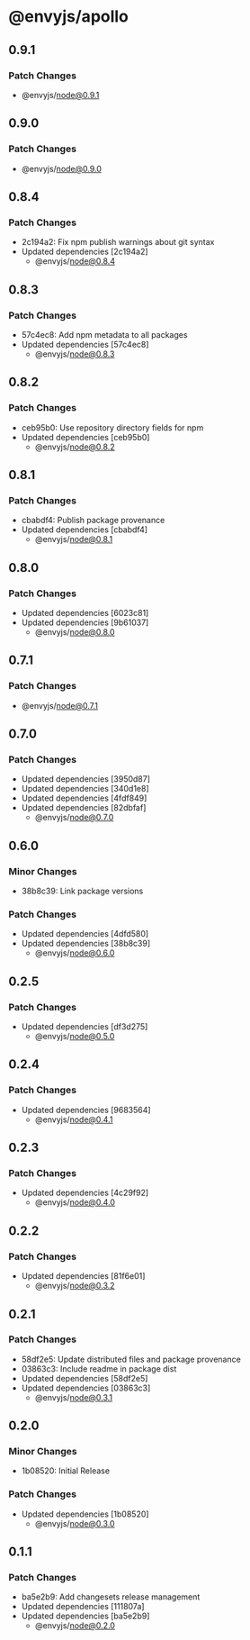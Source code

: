 # @envyjs/apollo

## 0.9.1

### Patch Changes

- @envyjs/node@0.9.1

## 0.9.0

### Patch Changes

- @envyjs/node@0.9.0

## 0.8.4

### Patch Changes

- 2c194a2: Fix npm publish warnings about git syntax
- Updated dependencies [2c194a2]
  - @envyjs/node@0.8.4

## 0.8.3

### Patch Changes

- 57c4ec8: Add npm metadata to all packages
- Updated dependencies [57c4ec8]
  - @envyjs/node@0.8.3

## 0.8.2

### Patch Changes

- ceb95b0: Use repository directory fields for npm
- Updated dependencies [ceb95b0]
  - @envyjs/node@0.8.2

## 0.8.1

### Patch Changes

- cbabdf4: Publish package provenance
- Updated dependencies [cbabdf4]
  - @envyjs/node@0.8.1

## 0.8.0

### Patch Changes

- Updated dependencies [6023c81]
- Updated dependencies [9b61037]
  - @envyjs/node@0.8.0

## 0.7.1

### Patch Changes

- @envyjs/node@0.7.1

## 0.7.0

### Patch Changes

- Updated dependencies [3950d87]
- Updated dependencies [340d1e8]
- Updated dependencies [4fdf849]
- Updated dependencies [82dbfaf]
  - @envyjs/node@0.7.0

## 0.6.0

### Minor Changes

- 38b8c39: Link package versions

### Patch Changes

- Updated dependencies [4dfd580]
- Updated dependencies [38b8c39]
  - @envyjs/node@0.6.0

## 0.2.5

### Patch Changes

- Updated dependencies [df3d275]
  - @envyjs/node@0.5.0

## 0.2.4

### Patch Changes

- Updated dependencies [9683564]
  - @envyjs/node@0.4.1

## 0.2.3

### Patch Changes

- Updated dependencies [4c29f92]
  - @envyjs/node@0.4.0

## 0.2.2

### Patch Changes

- Updated dependencies [81f6e01]
  - @envyjs/node@0.3.2

## 0.2.1

### Patch Changes

- 58df2e5: Update distributed files and package provenance
- 03863c3: Include readme in package dist
- Updated dependencies [58df2e5]
- Updated dependencies [03863c3]
  - @envyjs/node@0.3.1

## 0.2.0

### Minor Changes

- 1b08520: Initial Release

### Patch Changes

- Updated dependencies [1b08520]
  - @envyjs/node@0.3.0

## 0.1.1

### Patch Changes

- ba5e2b9: Add changesets release management
- Updated dependencies [111807a]
- Updated dependencies [ba5e2b9]
  - @envyjs/node@0.2.0
